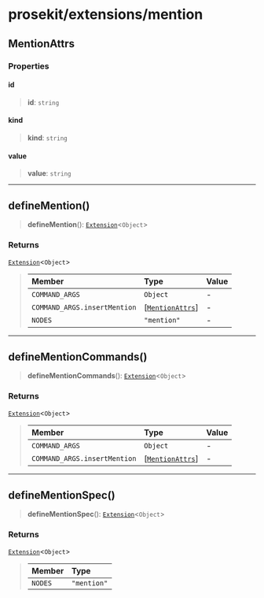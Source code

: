 # prosekit/extensions/mention

<a id="MentionAttrs" name="MentionAttrs"></a>

## MentionAttrs

### Properties

<a id="id" name="id"></a>

#### id

> **id**: `string`

<a id="kind" name="kind"></a>

#### kind

> **kind**: `string`

<a id="value" name="value"></a>

#### value

> **value**: `string`

***

<a id="defineMention" name="defineMention"></a>

## defineMention()

> **defineMention**(): [`Extension`](../core.md#ExtensionT)\<`Object`\>

### Returns

[`Extension`](../core.md#ExtensionT)\<`Object`\>

> | Member | Type | Value |
> | :------ | :------ | :------ |
> | `COMMAND_ARGS` | `Object` | - |
> | `COMMAND_ARGS.insertMention` | [[`MentionAttrs`](mention.md#MentionAttrs)] | - |
> | `NODES` | `"mention"` | - |
>

***

<a id="defineMentionCommands" name="defineMentionCommands"></a>

## defineMentionCommands()

> **defineMentionCommands**(): [`Extension`](../core.md#ExtensionT)\<`Object`\>

### Returns

[`Extension`](../core.md#ExtensionT)\<`Object`\>

> | Member | Type | Value |
> | :------ | :------ | :------ |
> | `COMMAND_ARGS` | `Object` | - |
> | `COMMAND_ARGS.insertMention` | [[`MentionAttrs`](mention.md#MentionAttrs)] | - |
>

***

<a id="defineMentionSpec" name="defineMentionSpec"></a>

## defineMentionSpec()

> **defineMentionSpec**(): [`Extension`](../core.md#ExtensionT)\<`Object`\>

### Returns

[`Extension`](../core.md#ExtensionT)\<`Object`\>

> | Member | Type |
> | :------ | :------ |
> | `NODES` | `"mention"` |
>
